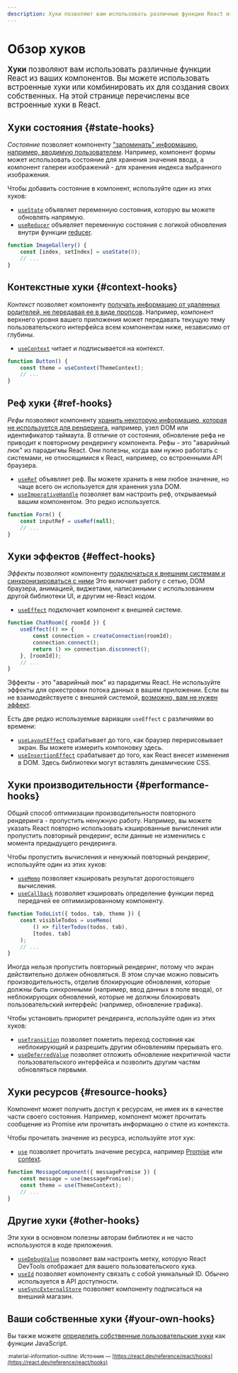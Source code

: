 ```yaml
---
description: Хуки позволяют вам использовать различные функции React из ваших компонентов. Вы можете использовать встроенные хуки или комбинировать их для создания своих собственных
---
```


# Обзор хуков

<big>**Хуки** позволяют вам использовать различные функции React из ваших компонентов. Вы можете использовать встроенные хуки или комбинировать их для создания своих собственных. На этой странице перечислены все встроенные хуки в React.</big>

## Хуки состояния {#state-hooks}

_Состояние_ позволяет компоненту ["запоминать" информацию, например, вводимую пользователем](../../learn/state-a-components-memory.md). Например, компонент формы может использовать состояние для хранения значения ввода, а компонент галереи изображений - для хранения индекса выбранного изображения.

Чтобы добавить состояние в компонент, используйте один из этих хуков:

-   [`useState`](useState.md) объявляет переменную состояния, которую вы можете обновлять напрямую.
-   [`useReducer`](useReducer.md) объявляет переменную состояния с логикой обновления внутри функции [reducer](../../learn/extracting-state-logic-into-a-reducer.md).

```js
function ImageGallery() {
    const [index, setIndex] = useState(0);
    // ...
}
```

## Контекстные хуки {#context-hooks}

_Контекст_ позволяет компоненту [получать информацию от удаленных родителей, не передавая ее в виде пропсов](../../learn/passing-props-to-a-component.md). Например, компонент верхнего уровня вашего приложения может передавать текущую тему пользовательского интерфейса всем компонентам ниже, независимо от глубины.

-   [`useContext`](useContext.md) читает и подписывается на контекст.

```js
function Button() {
    const theme = useContext(ThemeContext);
    // ...
}
```

## Реф хуки {#ref-hooks}

_Рефы_ позволяют компоненту [хранить некоторую информацию, которая не используется для рендеринга,](../../learn/referencing-values-with-refs.md) например, узел DOM или идентификатор таймаута. В отличие от состояния, обновление рефа не приводит к повторному рендерингу компонента. Рефы - это "аварийный люк" из парадигмы React. Они полезны, когда вам нужно работать с системами, не относящимися к React, например, со встроенными API браузера.

-   [`useRef`](useRef.md) объявляет реф. Вы можете хранить в нем любое значение, но чаще всего он используется для хранения узла DOM.
-   [`useImperativeHandle`](useImperativeHandle.md) позволяет вам настроить реф, открываемый вашим компонентом. Это редко используется.

```js
function Form() {
    const inputRef = useRef(null);
    // ...
}
```

## Хуки эффектов {#effect-hooks}

_Эффекты_ позволяют компоненту [подключаться к внешним системам и синхронизироваться с ними](../../learn/synchronizing-with-effects.md) Это включает работу с сетью, DOM браузера, анимацией, виджетами, написанными с использованием другой библиотеки UI, и другим не-React кодом.

-   [`useEffect`](useEffect.md) подключает компонент к внешней системе.

```js
function ChatRoom({ roomId }) {
    useEffect(() => {
        const connection = createConnection(roomId);
        connection.connect();
        return () => connection.disconnect();
    }, [roomId]);
    // ...
}
```

Эффекты - это "аварийный люк" из парадигмы React. Не используйте эффекты для оркестровки потока данных в вашем приложении. Если вы не взаимодействуете с внешней системой, [возможно, вам не нужен эффект](../../learn/you-might-not-need-an-effect.md).

Есть две редко используемые вариации `useEffect` с различиями во времени:

-   [`useLayoutEffect`](useLayoutEffect.md) срабатывает до того, как браузер перерисовывает экран. Вы можете измерить компоновку здесь.
-   [`useInsertionEffect`](useInsertionEffect.md) срабатывает до того, как React внесет изменения в DOM. Здесь библиотеки могут вставлять динамические CSS.

## Хуки производительности {#performance-hooks}

Общий способ оптимизации производительности повторного рендеринга - пропустить ненужную работу. Например, вы можете указать React повторно использовать кэшированные вычисления или пропустить повторный рендеринг, если данные не изменились с момента предыдущего рендеринга.

Чтобы пропустить вычисления и ненужный повторный рендеринг, используйте один из этих хуков:

-   [`useMemo`](useMemo.md) позволяет кэшировать результат дорогостоящего вычисления.
-   [`useCallback`](useCallback.md) позволяет кэшировать определение функции перед передачей ее оптимизированному компоненту.

```js
function TodoList({ todos, tab, theme }) {
    const visibleTodos = useMemo(
        () => filterTodos(todos, tab),
        [todos, tab]
    );
    // ...
}
```

Иногда нельзя пропустить повторный рендеринг, потому что экран действительно должен обновляться. В этом случае можно повысить производительность, отделив блокирующие обновления, которые должны быть синхронными (например, ввод данных в поле ввода), от неблокирующих обновлений, которые не должны блокировать пользовательский интерфейс (например, обновление графика).

Чтобы установить приоритет рендеринга, используйте один из этих хуков:

-   [`useTransition`](useTransition.md) позволяет пометить переход состояния как неблокирующий и разрешить другим обновлениям прерывать его.
-   [`useDeferredValue`](useDeferredValue.md) позволяет отложить обновление некритичной части пользовательского интерфейса и позволить другим частям обновляться первыми.

## Хуки ресурсов {#resource-hooks}

Компонент может получить доступ к ресурсам, не имея их в качестве части своего состояния. Например, компонент может прочитать сообщение из Promise или прочитать информацию о стиле из контекста.

Чтобы прочитать значение из ресурса, используйте этот хук:

-   [`use`](use.md) позволяет прочитать значение ресурса, например [Promise](https://developer.mozilla.org/docs/Web/JavaScript/Reference/Global_Objects/Promise) или [context](../../learn/passing-data-deeply-with-context.md).

```js
function MessageComponent({ messagePromise }) {
    const message = use(messagePromise);
    const theme = use(ThemeContext);
    // ...
}
```

## Другие хуки {#other-hooks}

Эти хуки в основном полезны авторам библиотек и не часто используются в коде приложения.

-   [`useDebugValue`](useDebugValue.md) позволяет вам настроить метку, которую React DevTools отображает для вашего пользовательского хука.
-   [`useId`](useId.md) позволяет компоненту связать с собой уникальный ID. Обычно используется в API доступности.
-   [`useSyncExternalStore`](useSyncExternalStore.md) позволяет компоненту подписаться на внешний магазин.

## Ваши собственные хуки {#your-own-hooks}

Вы также можете [определить собственные пользовательские хуки](../../learn/reusing-logic-with-custom-hooks.md) как функции JavaScript.

<small>:material-information-outline: Источник &mdash; [https://react.dev/reference/react/hooks](https://react.dev/reference/react/hooks)</small>
